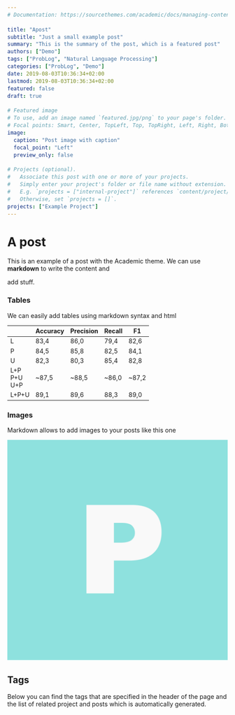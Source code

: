 ```yaml
---
# Documentation: https://sourcethemes.com/academic/docs/managing-content/

title: "Apost"
subtitle: "Just a small example post"
summary: "This is the summary of the post, which is a featured post"
authors: ["Demo"]
tags: ["ProbLog", "Natural Language Processing"]
categories: ["ProbLog", "Demo"]
date: 2019-08-03T10:36:34+02:00
lastmod: 2019-08-03T10:36:34+02:00
featured: false
draft: true

# Featured image
# To use, add an image named `featured.jpg/png` to your page's folder.
# Focal points: Smart, Center, TopLeft, Top, TopRight, Left, Right, BottomLeft, Bottom, BottomRight.
image: 
  caption: "Post image with caption"
  focal_point: "Left"
  preview_only: false

# Projects (optional).
#   Associate this post with one or more of your projects.
#   Simply enter your project's folder or file name without extension.
#   E.g. `projects = ["internal-project"]` references `content/project/deep-learning/index.md`.
#   Otherwise, set `projects = []`.
projects: ["Example Project"]
---
```


# A post

This is an example of a post with the Academic theme. We can use **markdown** to write the content and 

add stuff.

### Tables

We can easily add tables using markdown syntax and html

|                   | Accuracy | Precision | Recall | F1    |
| ----------------- | -------- | --------- | ------ | ----- |
| L                 | 83,4     | 86,0      | 79,4   | 82,6  |
| P                 | 84,5     | 85,8      | 82,5   | 84,1  |
| U                 | 82,3     | 80,3      | 85,4   | 82,8  |
| L+P<br>P+U<br>U+P | ~87,5    | ~88,5     | ~86,0  | ~87,2 |
| L+P+U             | 89,1     | 89,6      | 88,3   | 89,0  |

### Images

Markdown allows to add images to your posts like this one

![another image](featured.png)

## Tags

Below you can find the tags that are specified in the header of the page and the list of related project and posts which is automatically generated.
